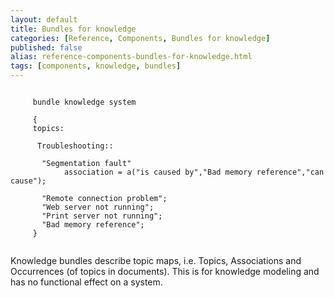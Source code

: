 ```yaml
---
layout: default
title: Bundles for knowledge 
categories: [Reference, Components, Bundles for knowledge]
published: false
alias: reference-components-bundles-for-knowledge.html
tags: [components, knowledge, bundles]
---
```



```cf3
     
     bundle knowledge system
     
     {
     topics:
     
      Troubleshooting::
     
       "Segmentation fault"
            association = a("is caused by","Bad memory reference","can cause");
     
       "Remote connection problem";
       "Web server not running";
       "Print server not running";
       "Bad memory reference";
     }
     
```

Knowledge bundles describe topic maps, i.e. Topics, Associations and
Occurrences (of topics in documents). This is for knowledge modeling and
has no functional effect on a system.
